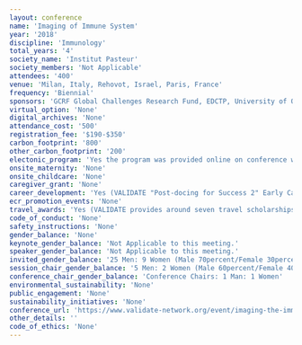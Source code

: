 ```yaml
---
layout: conference 
name: 'Imaging of Immune System'
year: '2018'
discipline: 'Immunology'
total_years: '4'
society_name: 'Institut Pasteur'
society_members: 'Not Applicable'
attendees: '400'
venue: 'Milan, Italy, Rehovot, Israel, Paris, France'
frequency: 'Biennial'
sponsors: 'GCRF Global Challenges Research Fund, EDCTP, University of Oxford, MRC Medical Research Council, BBSRC bioscience for the future, London School of Hygiene & Tropical Medicine'
virtual_option: 'None'
digital_archives: 'None'
attendance_cost: '500'
registration_fee: '$190-$350'
carbon_footprint: '800'
other_carbon_footprint: '200'
electonic_program: 'Yes the program was provided online on conference website.'
onsite_maternity: 'None'
onsite_childcare: 'None'
caregiver_grant: 'None'
career_development: 'Yes (VALIDATE "Post-docing for Success 2" Early Career Researchers Workshop:This workshop aims to help VALIDATE Early Career Researchers (Associate and post-graduate student Affiliate members) widen and improve non-technical skills necessary to progress their careers. This is a small, informal workshop, which will provide lots of opportunity to get to know fellow VALIDATE post-docs/post-grads from around the world. The workshop will be run as part of the VALIDATE Network 2019 Annual Meeting and is a follow-on workshop to our 2018 ECR workshop, and so will contain different information to 2018. Agenda: This one day workshop will include sessions about career planning for success, how to communicate your research effectively, grant writing, and leadership, as well as our highly successful career panel Q&A of senior members of VALIDAT. This session will discuss how to plan effectively for career success, and guide you through some exercises and questions to get you thinking and planning your next career steps. Managing yourself: great leadership, As you step up in your career into roles requiring management, particularly as a Group Leader, how can you be a Leader who inspires, motivates and supports your team to success? How to communicate well around vaccine research, With extensive experience in communications around vaccines, particularly the Ebola vaccine trials in Africa, we will discuss best practice in communicating your research, the risks and pitfalls that can occur with vaccines, and how to deal well with these.Career planning for success , Senior members of VALIDATE from different walks of the post post-doc career trajectory will give short talks about their careers, tips and advice for our ECRs, and then answer questions from our audience about having a successful career in science. Planning and writing a great grant application. As a senior and successful academic researcher, will talk us through how to plan and write a great grant application – from finding your initial scientific idea and finding collaborators, through to what funders are looking for, how to write well, tips for success, and insights from the various review panels she’s sat on.)'
ecr_promotion_events: 'None'
travel_awards: 'Yes (VALIDATE provides around seven travel scholarships each year to enable LMIC Investigator and Associate Network members to attend the Annual Meeting (including the ECR workshop and VALIDATE-BSI Conference in 2019,Up to £3000 per person is available via competitive application to the Network Management Board (NMB). We particularly welcome applications from Early Career Researcher Associate VALIDATE members who do not have their own funding available. If you have received a VALIDATE travel scholarship previously, you are still eligible to apply in 2019.)'
code_of_conduct: 'None'
safety_instructions: 'None'
gender_balance: 'None'
keynote_gender_balance: 'Not Applicable to this meeting.'
speaker_gender_balance: 'Not Applicable to this meeting.'
invited_gender_balance: '25 Men: 9 Women (Male 70percent/Female 30percent)'
session_chair_gender_balance: '5 Men: 2 Women (Male 60percent/Female 40percent)'
conference_chair_gender_balance: 'Conference Chairs: 1 Man: 1 Women'
environmental_sustainability: 'None'
public_engagement: 'None'
sustainability_initiatives: 'None'
conference_url: 'https://www.validate-network.org/event/imaging-the-immune-system-2018'
other_details: ''
code_of_ethics: 'None'
---
```

